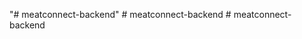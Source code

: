 "# meatconnect-backend" 
#   m e a t c o n n e c t - b a c k e n d  
 #   m e a t c o n n e c t - b a c k e n d  
 